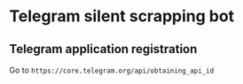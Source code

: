 # Telegram silent scrapping bot

## Telegram application registration
Go to `https://core.telegram.org/api/obtaining_api_id`